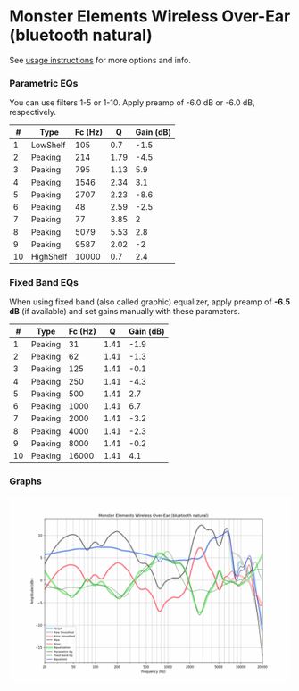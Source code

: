 # Monster Elements Wireless Over-Ear (bluetooth natural)
See [usage instructions](https://github.com/jaakkopasanen/AutoEq#usage) for more options and info.

### Parametric EQs
You can use filters 1-5 or 1-10. Apply preamp of -6.0 dB or -6.0 dB, respectively.

|   # | Type      |   Fc (Hz) |    Q |   Gain (dB) |
|-----|-----------|-----------|------|-------------|
|   1 | LowShelf  |       105 | 0.7  |        -1.5 |
|   2 | Peaking   |       214 | 1.79 |        -4.5 |
|   3 | Peaking   |       795 | 1.13 |         5.9 |
|   4 | Peaking   |      1546 | 2.34 |         3.1 |
|   5 | Peaking   |      2707 | 2.23 |        -8.6 |
|   6 | Peaking   |        48 | 2.59 |        -2.5 |
|   7 | Peaking   |        77 | 3.85 |         2   |
|   8 | Peaking   |      5079 | 5.53 |         2.8 |
|   9 | Peaking   |      9587 | 2.02 |        -2   |
|  10 | HighShelf |     10000 | 0.7  |         2.4 |

### Fixed Band EQs
When using fixed band (also called graphic) equalizer, apply preamp of **-6.5 dB** (if available) and set gains manually with these parameters.

|   # | Type    |   Fc (Hz) |    Q |   Gain (dB) |
|-----|---------|-----------|------|-------------|
|   1 | Peaking |        31 | 1.41 |        -1.9 |
|   2 | Peaking |        62 | 1.41 |        -1.3 |
|   3 | Peaking |       125 | 1.41 |        -0.1 |
|   4 | Peaking |       250 | 1.41 |        -4.3 |
|   5 | Peaking |       500 | 1.41 |         2.7 |
|   6 | Peaking |      1000 | 1.41 |         6.7 |
|   7 | Peaking |      2000 | 1.41 |        -3.2 |
|   8 | Peaking |      4000 | 1.41 |        -2.3 |
|   9 | Peaking |      8000 | 1.41 |        -0.2 |
|  10 | Peaking |     16000 | 1.41 |         4.1 |

### Graphs
![](./Monster%20Elements%20Wireless%20Over-Ear%20(bluetooth%20natural).png)
